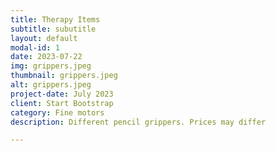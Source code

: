 ```yaml
---
title: Therapy Items
subtitle: subutitle
layout: default
modal-id: 1
date: 2023-07-22
img: grippers.jpeg
thumbnail: grippers.jpeg
alt: grippers.jpeg
project-date: July 2023
client: Start Bootstrap
category: Fine motors
description: Different pencil grippers. Prices may differ

---
```

